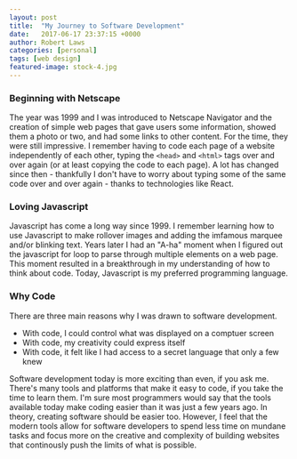```yaml
---
layout: post
title:  "My Journey to Software Development"
date:   2017-06-17 23:37:15 +0000
author: Robert Laws
categories: [personal]
tags: [web design]
featured-image: stock-4.jpg
---
```

### Beginning with Netscape

The year was 1999 and I was introduced to Netscape Navigator and the creation of simple web pages that gave users some information, showed them a photo or two, and had some links to other content. <!-- more -->For the time, they were still impressive. I remember having to code each page of a website independently of each other, typing the `<head>` and `<html>` tags over and over again (or at least copying the code to each page). A lot has changed since then - thankfully I don't have to worry about typing some of the same code over and over again - thanks to technologies like React.

### Loving Javascript

Javascript has come a long way since 1999. I remember learning how to use Javascript to make rollover images and adding the imfamous marquee and/or blinking text. Years later I had an "A-ha" moment when I figured out the javascript for loop to parse through multiple elements on a web page. This moment resulted in a breakthrough in my understanding of how to think about code. Today, Javascript is my preferred programming language.

### Why Code

There are three main reasons why I was drawn to software development.

* With code, I could control what was displayed on a comptuer screen
* With code, my creativity could express itself
* With code, it felt like I had access to a secret language that only a few knew

Software development today is more exciting than even, if you ask me. There's many tools and platforms that make it easy to code, if you take the time to learn them. I'm sure most programmers would say that the tools available today make coding easier than it was just a few years ago. In theory, creating software should be easier too. However, I feel that the modern tools allow for software developers to spend less time on mundane tasks and focus more on the creative and complexity of building websites that continously push the limits of what is possible.
